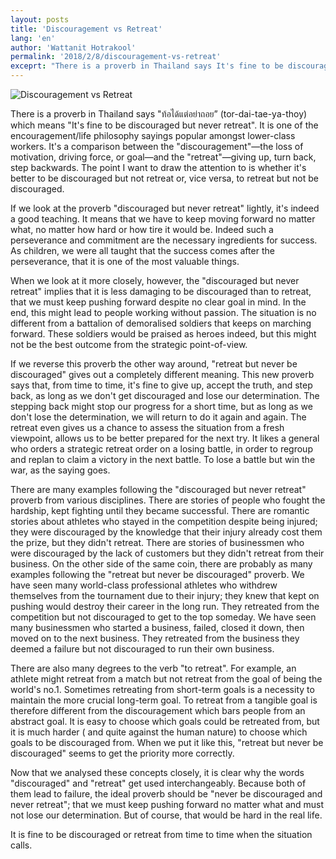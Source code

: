 ```yaml
---
layout: posts
title: 'Discouragement vs Retreat'
lang: 'en'
author: 'Wattanit Hotrakool'
permalink: '2018/2/8/discouragement-vs-retreat'
exceprt: "There is a proverb in Thailand says It's fine to be discouraged but never retreat. The point is whether it's better to be discouraged but not retreat or, vice versa, to retreat but not be discouraged."
---
```


![Discouragement vs Retreat]({{site.url}}/images/2018-02-08-1.jpg)

There is a proverb in Thailand says "ท้อได้แต่อย่าถอย” (tor-dai-tae-ya-thoy) which means "It's fine to be discouraged but never retreat". It is one of the encouragement/life philosophy sayings popular amongst lower-class workers. It's a comparison between the "discouragement"—the loss of motivation, driving force, or goal—and the "retreat"—giving up, turn back, step backwards. The point I want to draw the attention to is whether it's better to be discouraged but not retreat or, vice versa, to retreat but not be discouraged.

If we look at the proverb "discouraged but never retreat" lightly, it's indeed a good teaching. It means that we have to keep moving forward no matter what, no matter how hard or how tire it would be. Indeed such a perseverance and commitment are the necessary ingredients for success. As children, we were all taught that the success comes after the perseverance, that it is one of the most valuable things.

When we look at it more closely, however, the "discouraged but never retreat" implies that it is less damaging to be discouraged than to retreat, that we must keep pushing forward despite no clear goal in mind. In the end, this might lead to people working without passion. The situation is no different from a battalion of demoralised soldiers that keeps on marching forward. These soldiers would be praised as heroes indeed, but this might not be the best outcome from the strategic point-of-view.

If we reverse this proverb the other way around, "retreat but never be discouraged" gives out a completely different meaning. This new proverb says that, from time to time, it's fine to give up, accept the truth, and step back, as long as we don't get discouraged and lose our determination. The stepping back might stop our progress for a short time, but as long as we don't lose the determination, we will return to do it again and again. The retreat even gives us a chance to assess the situation from a fresh viewpoint, allows us to be better prepared for the next try. It likes a general who orders a strategic retreat order on a losing battle, in order to regroup and replan to claim a victory in the next battle. To lose a battle but win the war, as the saying goes.

There are many examples following the "discouraged but never retreat" proverb from various disciplines. There are stories of people who fought the hardship, kept fighting until they became successful. There are romantic stories about athletes who stayed in the competition despite being injured; they were discouraged by the knowledge that their injury already cost them the prize, but they didn't retreat. There are stories of businessmen who were discouraged by the lack of customers but they didn't retreat from their business. On the other side of the same coin, there are probably as many examples following the "retreat but never be discouraged" proverb. We have seen many world-class professional athletes who withdrew themselves from the tournament due to their injury; they knew that kept on pushing would destroy their career in the long run. They retreated from the competition but not discouraged to get to the top someday. We have seen many businessmen who started a business, failed, closed it down, then moved on to the next business. They retreated from the business they deemed a failure but not discouraged to run their own business.

There are also many degrees to the verb "to retreat". For example, an athlete might retreat from a match but not retreat from the goal of being the world's no.1. Sometimes retreating from short-term goals is a necessity to maintain the more crucial long-term goal. To retreat from a tangible goal is therefore different from the discouragement which bars people from an abstract goal.  It is easy to choose which goals could be retreated from, but it is much harder ( and quite against the human nature) to choose which goals to be discouraged from. When we put it like this, "retreat but never be discouraged" seems to get the priority more correctly.

Now that we analysed these concepts closely, it is clear why the words "discouraged" and "retreat" get used interchangeably. Because both of them lead to failure, the ideal proverb should be "never be discouraged and never retreat"; that we must keep pushing forward no matter what and must not lose our determination. But of course, that would be hard in the real life.

It is fine to be discouraged or retreat from time to time when the situation calls.
